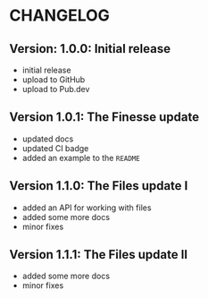 # CHANGELOG

## Version: 1.0.0: Initial release

- initial release
- upload to GitHub
- upload to Pub.dev

## Version 1.0.1: The Finesse update

- updated docs
- updated CI badge
- added an example to the `README`

## Version 1.1.0: The Files update I

- added an API for working with files
- added some more docs
- minor fixes

## Version 1.1.1: The Files update II

- added some more docs
- minor fixes
